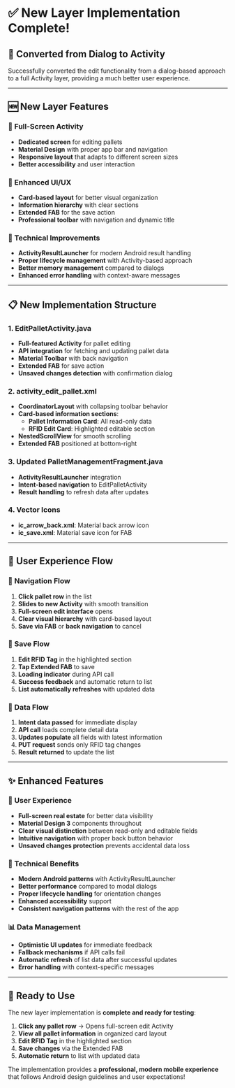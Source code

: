 # ✅ New Layer Implementation Complete!

## 🎯 **Converted from Dialog to Activity**

Successfully converted the edit functionality from a dialog-based approach to a full Activity layer, providing a much better user experience.

---

## 🆕 **New Layer Features**

### **📱 Full-Screen Activity**
- **Dedicated screen** for editing pallets
- **Material Design** with proper app bar and navigation
- **Responsive layout** that adapts to different screen sizes
- **Better accessibility** and user interaction

### **🎨 Enhanced UI/UX**
- **Card-based layout** for better visual organization
- **Information hierarchy** with clear sections
- **Extended FAB** for the save action
- **Professional toolbar** with navigation and dynamic title

### **🔧 Technical Improvements**
- **ActivityResultLauncher** for modern Android result handling
- **Proper lifecycle management** with Activity-based approach
- **Better memory management** compared to dialogs
- **Enhanced error handling** with context-aware messages

---

## 📋 **New Implementation Structure**

### **1. EditPalletActivity.java**
- **Full-featured Activity** for pallet editing
- **API integration** for fetching and updating pallet data
- **Material Toolbar** with back navigation
- **Extended FAB** for save action
- **Unsaved changes detection** with confirmation dialog

### **2. activity_edit_pallet.xml**
- **CoordinatorLayout** with collapsing toolbar behavior
- **Card-based information sections**:
  - **Pallet Information Card**: All read-only data
  - **RFID Edit Card**: Highlighted editable section
- **NestedScrollView** for smooth scrolling
- **Extended FAB** positioned at bottom-right

### **3. Updated PalletManagementFragment.java**
- **ActivityResultLauncher** integration
- **Intent-based navigation** to EditPalletActivity
- **Result handling** to refresh data after updates

### **4. Vector Icons**
- **ic_arrow_back.xml**: Material back arrow icon
- **ic_save.xml**: Material save icon for FAB

---

## 🌊 **User Experience Flow**

### **📱 Navigation Flow**
1. **Click pallet row** in the list
2. **Slides to new Activity** with smooth transition
3. **Full-screen edit interface** opens
4. **Clear visual hierarchy** with card-based layout
5. **Save via FAB** or **back navigation** to cancel

### **💾 Save Flow**
1. **Edit RFID Tag** in the highlighted section
2. **Tap Extended FAB** to save
3. **Loading indicator** during API call
4. **Success feedback** and automatic return to list
5. **List automatically refreshes** with updated data

### **🔄 Data Flow**
1. **Intent data passed** for immediate display
2. **API call** loads complete detail data
3. **Updates populate** all fields with latest information
4. **PUT request** sends only RFID tag changes
5. **Result returned** to update the list

---

## ✨ **Enhanced Features**

### **🎯 User Experience**
- **Full-screen real estate** for better data visibility
- **Material Design 3** components throughout
- **Clear visual distinction** between read-only and editable fields
- **Intuitive navigation** with proper back button behavior
- **Unsaved changes protection** prevents accidental data loss

### **🔧 Technical Benefits**
- **Modern Android patterns** with ActivityResultLauncher
- **Better performance** compared to modal dialogs
- **Proper lifecycle handling** for orientation changes
- **Enhanced accessibility** support
- **Consistent navigation patterns** with the rest of the app

### **📊 Data Management**
- **Optimistic UI updates** for immediate feedback
- **Fallback mechanisms** if API calls fail
- **Automatic refresh** of list data after successful updates
- **Error handling** with context-specific messages

---

## 🚀 **Ready to Use**

The new layer implementation is **complete and ready for testing**:

1. **Click any pallet row** → Opens full-screen edit Activity
2. **View all pallet information** in organized card layout
3. **Edit RFID Tag** in the highlighted section
4. **Save changes** via the Extended FAB
5. **Automatic return** to list with updated data

The implementation provides a **professional, modern mobile experience** that follows Android design guidelines and user expectations!